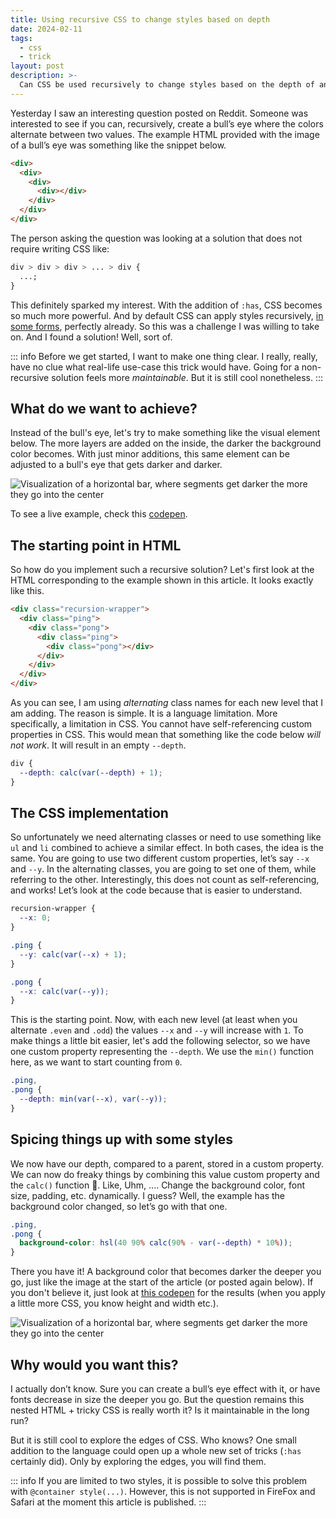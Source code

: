 ```yaml
---
title: Using recursive CSS to change styles based on depth
date: 2024-02-11
tags:
  - css
  - trick
layout: post
description: >-
  Can CSS be used recursively to change styles based on the depth of an element in a container? Well it can, but it is a little tricky.
---
```


Yesterday I saw an interesting question posted on Reddit. Someone was interested to see if you can, recursively, create a bull’s eye where the colors alternate between two values. The example HTML provided with the image of a bull’s eye was something like the snippet below.

```html
<div>
  <div>
    <div>
      <div></div>
    </div>
  </div>
</div>
```

The person asking the question was looking at a solution that does not require writing CSS like:

```css
div > div > div > ... > div {
  ...;
}
```

This definitely sparked my interest. With the addition of `:has`, CSS becomes so much more powerful. And by default CSS can apply styles recursively, [in some forms](/writing/an-ode-to-the-css-owl-selector/), perfectly already. So this was a challenge I was willing to take on. And I found a solution! Well, sort of.

::: info
Before we get started, I want to make one thing clear. I really, really, have no clue what real-life use-case this trick would have. Going for a non-recursive solution feels more _maintainable_. But it is still cool nonetheless.
:::

## What do we want to achieve?

Instead of the bull's eye, let's try to make something like the visual element below. The more layers are added on the inside, the darker the background color becomes. With just minor additions, this same element can be adjusted to a bull's eye that gets darker and darker.

![Visualization of a horizontal bar, where segments get darker the more they go into the center](/img/recursive-example.png)

To see a live example, check this [codepen](https://codepen.io/kpnnkmp/vyckes/pen/YzgJqVE).

## The starting point in HTML

So how do you implement such a recursive solution? Let's first look at the HTML corresponding to the example shown in this article. It looks exactly like this.

```html
<div class="recursion-wrapper">
  <div class="ping">
    <div class="pong">
      <div class="ping">
        <div class="pong"></div>
      </div>
    </div>
  </div>
</div>
```

As you can see, I am using _alternating_ class names for each new level that I am adding. The reason is simple. It is a language limitation. More specifically, a limitation in CSS. You cannot have self-referencing custom properties in CSS. This would mean that something like the code below _will not work_. It will result in an empty `--depth`.

```css
div {
  --depth: calc(var(--depth) + 1);
}
```

## The CSS implementation

So unfortunately we need alternating classes or need to use something like `ul` and `li` combined to achieve a similar effect. In both cases, the idea is the same. You are going to use two different custom properties, let’s say `--x` and `--y`. In the alternating classes, you are going to set one of them, while referring to the other. Interestingly, this does not count as self-referencing, and works! Let’s look at the code because that is easier to understand.

```css
recursion-wrapper {
  --x: 0;
}

.ping {
  --y: calc(var(--x) + 1);
}

.pong {
  --x: calc(var(--y));
}
```

This is the starting point. Now, with each new level (at least when you alternate `.even` and `.odd`) the values `--x` and `--y` will increase with `1`. To make things a little bit easier, let's add the following selector, so we have one custom property representing the `--depth`. We use the `min()` function here, as we want to start counting from `0`.

```css
.ping,
.pong {
  --depth: min(var(--x), var(--y));
}
```

## Spicing things up with some styles

We now have our depth, compared to a parent, stored in a custom property. We can now do freaky things by combining this value custom property and the `calc()` function 🥳. Like, Uhm, .... Change the background color, font size, padding, etc. dynamically. I guess? Well, the example has the background color changed, so let’s go with that one.

```css
.ping,
.pong {
  background-color: hsl(40 90% calc(90% - var(--depth) * 10%));
}
```

There you have it! A background color that becomes darker the deeper you go, just like the image at the start of the article (or posted again below). If you don't believe it, just look at [this codepen](https://codepen.io/kpnnkmp/vyckes/pen/YzgJqVE) for the results (when you apply a little more CSS, you know height and width etc.).

![Visualization of a horizontal bar, where segments get darker the more they go into the center](/img/recursive-example.png)

## Why would you want this?

I actually don’t know. Sure you can create a bull’s eye effect with it, or have fonts decrease in size the deeper you go. But the question remains this nested HTML + tricky CSS is really worth it? Is it maintainable in the long run?

But it is still cool to explore the edges of CSS. Who knows? One small addition to the language could open up a whole new set of tricks (`:has` certainly did). Only by exploring the edges, you will find them.

::: info
If you are limited to two styles, it is possible to solve this problem with `@container style(...)`. However, this is not supported in FireFox and Safari at the moment this article is published.
:::
